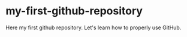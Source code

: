# my-first-github-repository
Here my first github repository. Let's learn how to properly use GitHub.
